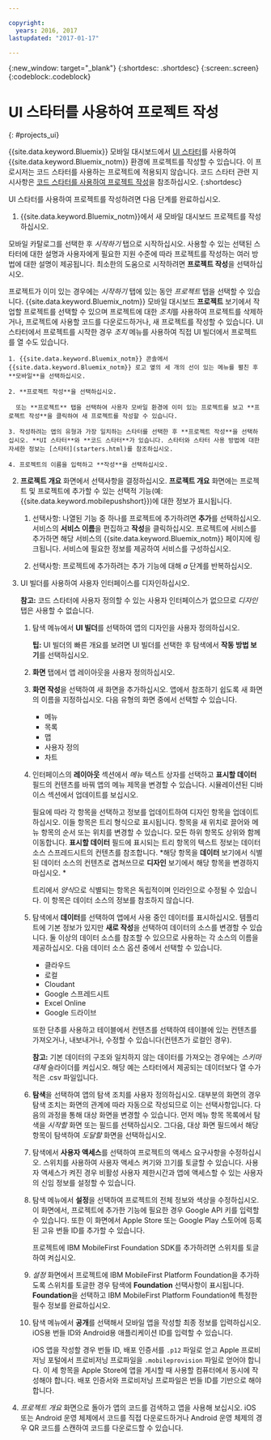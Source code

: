 ```yaml
---

copyright:
  years: 2016, 2017
lastupdated: "2017-01-17"

---
```

{:new_window: target="_blank"}
{:shortdesc: .shortdesc}
{:screen:.screen}
{:codeblock:.codeblock}

# UI 스타터를 사용하여 프로젝트 작성
{: #projects_ui}

{{site.data.keyword.Bluemix}} 모바일 대시보드에서 [UI 스타터](starters.html#UI_Starter)를 사용하여 {{site.data.keyword.Bluemix_notm}} 환경에 프로젝트를 작성할 수 있습니다. 이 프로시저는 코드 스타터를 사용하는 프로젝트에 적용되지 않습니다. 코드 스타터 관련 지시사항은 [코드 스타터를 사용하여 프로젝트 작성](projects_code.html)을 참조하십시오.
{:shortdesc}

UI 스타터를 사용하여 프로젝트를 작성하려면 다음 단계를 완료하십시오. 

1. {{site.data.keyword.Bluemix_notm}}에서 새 모바일 대시보드 프로젝트를 작성하십시오. 

 모바일 카탈로그를 선택한 후 *시작하기* 탭으로 시작하십시오. 사용할 수 있는 선택된 스타터에 대한 설명과 사용자에게 필요한 지원 수준에 따라 프로젝트를 작성하는 여러 방법에 대한 설명이 제공됩니다. 최소한의 도움으로 시작하려면 **프로젝트 작성**을 선택하십시오. 

 프로젝트가 이미 있는 경우에는 *시작하기* 탭에 있는 동안 *프로젝트* 탭을 선택할 수 있습니다. {{site.data.keyword.Bluemix_notm}} 모바일 대시보드 **프로젝트** 보기에서 작업할 프로젝트를 선택할 수 있으며 프로젝트에 대한 *조치*를 사용하여 프로젝트를 삭제하거나, 프로젝트에 사용할 코드를 다운로드하거나, 새 프로젝트를 작성할 수 있습니다. UI 스타터에서 프로젝트를 시작한 경우 *조치* 메뉴를 사용하여 직접 UI 빌더에서 프로젝트를 열 수도 있습니다.  

	1. {{site.data.keyword.Bluemix_notm}} 콘솔에서 {{site.data.keyword.Bluemix_notm}} 로고 옆의 세 개의 선이 있는 메뉴를 펼친 후 **모바일**을 선택하십시오.  
	
	2. **프로젝트 작성**을 선택하십시오.  

	  또는 **프로젝트** 탭을 선택하여 사용자 모바일 환경에 이미 있는 프로젝트를 보고 **프로젝트 작성**을 클릭하여 새 프로젝트를 작성할 수 있습니다.  

	3. 작성하려는 앱의 유형과 가장 일치하는 스타터를 선택한 후 **프로젝트 작성**을 선택하십시오. **UI 스타터**와 **코드 스타터**가 있습니다. 스타터와 스타터 사용 방법에 대한 자세한 정보는 [스타터](starters.html)를 참조하십시오.  
	
	4. 프로젝트의 이름을 입력하고 **작성**을 선택하십시오. 
	
2. **프로젝트 개요** 화면에서 선택사항을 결정하십시오. **프로젝트 개요** 화면에는 프로젝트 및 프로젝트에 추가할 수 있는 선택적 기능(예: {{site.data.keyword.mobilepushshort}})에 대한 정보가 표시됩니다.   

	1. 선택사항: 나열된 기능 중 하나를 프로젝트에 추가하려면 **추가**를 선택하십시오. 서비스의 **서비스 이름**을 편집하고 **작성**을 클릭하십시오. 프로젝트에 서비스를 추가하면 해당 서비스의 {{site.data.keyword.Bluemix_notm}} 페이지에 링크됩니다. 서비스에 필요한 정보를 제공하여 서비스를 구성하십시오. 
	
	2. 선택사항: 프로젝트에 추가하려는 추가 기능에 대해 *a* 단계를 반복하십시오.  

3. UI 빌더를 사용하여 사용자 인터페이스를 디자인하십시오. 

   **참고:** 코드 스타터에 사용자 정의할 수 있는 사용자 인터페이스가 없으므로 *디자인* 탭은 사용할 수 없습니다. 

    1. 탐색 메뉴에서 **UI 빌더**를 선택하여 앱의 디자인을 사용자 정의하십시오.  
	
		**팁:** UI 빌더의 빠른 개요를 보려면 UI 빌더를 선택한 후 탐색에서 **작동 방법 보기**를 선택하십시오.  
	
	2. **화면** 탭에서 앱 레이아웃을 사용자 정의하십시오. 
	
	3. **화면 작성**을 선택하여 새 화면을 추가하십시오. 앱에서 참조하기 쉽도록 새 화면의 이름을 지정하십시오. 다음 유형의 화면 중에서 선택할 수 있습니다. 
		* 메뉴
		* 목록
		* 맵
		* 사용자 정의 
		* 차트
		
	4. 인터페이스의 **레이아웃** 섹션에서 *메뉴* 텍스트 상자를 선택하고 **표시할 데이터** 필드의 컨텐츠를 바꿔 앱의 메뉴 제목을 변경할 수 있습니다. 시뮬레이션된 디바이스 섹션에서 업데이트를 보십시오. 
	
		필요에 따라 각 항목을 선택하고 정보를 업데이트하여 디자인 항목을 업데이트하십시오. 이들 항목은 트리 형식으로 표시됩니다. 항목을 새 위치로 끌어와 메뉴 항목의 순서 또는 위치를 변경할 수 있습니다. 모든 하위 항목도 상위와 함께 이동합니다. **표시할 데이터** 필드에 표시되는 트리 항목의 텍스트 정보는 데이터 소스 스프레드시트의 컨텐츠를 참조합니다. *해당 항목을 **데이터** 보기에서 식별된 데이터 소스의 컨텐츠로 겹쳐쓰므로 **디자인** 보기에서 해당 항목을 변경하지 마십시오. * 
		
		트리에서 *양식*으로 식별되는 항목은 독립적이며 인라인으로 수정될 수 있습니다. 이 항목은 데이터 소스의 정보를 참조하지 않습니다. 
	
	5. 탐색에서 **데이터**를 선택하여 앱에서 사용 중인 데이터를 표시하십시오. 템플리트에 기본 정보가 있지만 **새로 작성**을 선택하여 데이터의 소스를 변경할 수 있습니다. 둘 이상의 데이터 소스를 참조할 수 있으므로 사용하는 각 소스의 이름을 제공하십시오. 다음 데이터 소스 옵션 중에서 선택할 수 있습니다. 
		* 클라우드
		* 로컬
		* Cloudant
		* Google 스프레드시트
		* Excel Online
		* Google 드라이브
	
		또한 단추를 사용하고 테이블에서 컨텐츠를 선택하여 테이블에 있는 컨텐츠를 가져오거나, 내보내거나, 수정할 수 있습니다(컨텐츠가 로컬인 경우). 
	     
		**참고:** 기본 데이터의 구조와 일치하지 않는 데이터를 가져오는 경우에는 *스키마 대체* 슬라이더를 켜십시오. 해당 예는 스타터에서 제공되는 데이터보다 열 수가 적은 .csv 파일입니다. 
		 
	6. **탐색**을 선택하여 앱의 탐색 조치를 사용자 정의하십시오. 대부분의 화면의 경우 탐색 조치는 화면의 관계에 따라 자동으로 작성되므로 이는 선택사항입니다. 다음의 과정을 통해 대상 화면을 변경할 수 있습니다. 먼저 메뉴 항목 목록에서 탐색을 *시작할* 화면 또는 필드를 선택하십시오. 그다음, 대상 화면 필드에서 해당 항목이 탐색하여 *도달할* 화면을 선택하십시오.  
		 
	7. 탐색에서 **사용자 액세스**를 선택하여 프로젝트의 액세스 요구사항을 수정하십시오. 스위치를 사용하여 사용자 액세스 켜기와 끄기를 토글할 수 있습니다. 사용자 액세스가 켜진 경우 비활성 사용자 제한시간과 앱에 액세스할 수 있는 사용자의 신임 정보를 설정할 수 있습니다. 
	
	8. 탐색 메뉴에서 **설정**을 선택하여 프로젝트의 전체 정보와 색상을 수정하십시오. 이 화면에서, 프로젝트에 추가한 기능에 필요한 경우 Google API 키를 입력할 수 있습니다. 또한 이 화면에서 Apple Store 또는 Google Play 스토어에 등록된 고유 번들 ID를 추가할 수 있습니다. 
	
		프로젝트에 IBM MobileFirst Foundation SDK를 추가하려면 스위치를 토글하여 켜십시오. 
		
	9. *설정* 화면에서 프로젝트에 IBM MobileFirst Platform Foundation을 추가하도록 스위치를 토글한 경우 탐색에 **Foundation** 선택사항이 표시됩니다. **Foundation**을 선택하고 IBM MobileFirst Platform Foundation에 특정한 필수 정보를 완료하십시오. 
	
	10. 탐색 메뉴에서 **공개**를 선택해서 모바일 앱을 작성할 최종 정보를 입력하십시오. iOS용 번들 ID와 Android용 애플리케이션 ID를 입력할 수 있습니다.
	
		iOS 앱을 작성할 경우 번들 ID, 배포 인증서를 `.p12` 파일로 얻고 Apple 프로비저닝 포털에서 프로비저닝 프로파일을 `.mobileprovision` 파일로 얻어야 합니다. 이 세 항목을 Apple Store에 앱을 게시할 때 사용할 컴퓨터에서 동시에 작성해야 합니다. 배포 인증서와 프로비저닝 프로파일은 번들 ID를 기반으로 해야 합니다.
4. *프로젝트 개요* 화면으로 돌아가 앱의 코드를 검색하고 앱을 사용해 보십시오. iOS 또는 Android 운영 체제에서 코드를 직접 다운로드하거나 Android 운영 체제의 경우 QR 코드를 스캔하여 코드를 다운로드할 수 있습니다.  


